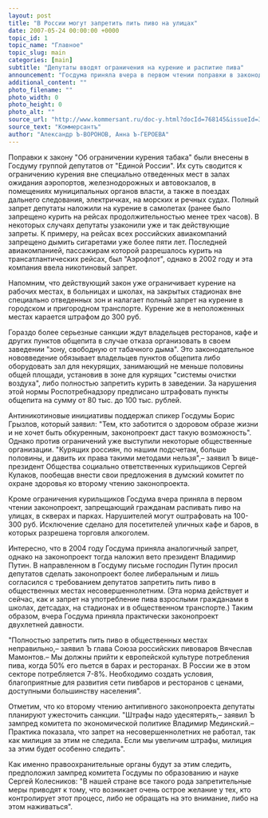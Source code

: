```yaml
---
layout: post
title: "В России могут запретить пить пиво на улицах"
date: 2007-05-24 00:00:00 +0000
topic_id: 1
topic_name: "Главное"
topic_slug: main
categories: [main]
subtitle: "Депутаты вводят ограничения на курение и распитие пива"
announcement: "Госдума приняла вчера в первом чтении поправки в законодательство, ограничивающие курение и распитие пива в общественных местах. Депутаты обязали владельцев ресторанов и кафе оборудовать свои помещения \"зонами, свободными от табачного дыма\", запретили гражданам курить в самолетах, а также распивать пиво на улицах, в парках и скверах. Штрафы за распитие пива парламентарии планируют довести до 3 тыс. руб."
additional_content: ""
photo_filename: ""
photo_width: 0
photo_height: 0
photo_alt: ""
source_url: "http://www.kommersant.ru/doc-y.html?docId=768145&issueId=36286"
source_text: "Коммерсантъ"
author: "Александр Ъ-ВОРОНОВ, Анна Ъ-ГЕРОЕВА"
---
```

Поправки к закону "Об ограничении курения табака" были внесены в Госдуму группой депутатов от "Единой России". Их суть сводится к ограничению курения вне специально отведенных мест в залах ожидания аэропортов, железнодорожных и автовокзалов, в помещениях муниципальных органов власти, а также в поездах дальнего следования, электричках, на морских и речных судах. Полный запрет депутаты наложили на курение в самолетах (ранее было запрещено курить на рейсах продолжительностью менее трех часов). В некоторых случаях депутаты узаконили уже и так действующие запреты. К примеру, на рейсах всех российских авиакомпаний запрещено дымить сигаретами уже более пяти лет. Последней авиакомпанией, пассажирам которой разрешалось курить на трансатлантических рейсах, был "Аэрофлот", однако в 2002 году и эта компания ввела никотиновый запрет.

Напомним, что действующий закон уже ограничивает курение на рабочих местах, в больницах и школах, на закрытых стадионах вне специально отведенных зон и налагает полный запрет на курение в городском и пригородном транспорте. Курение же в неположенных местах карается штрафом до 300 руб.

Гораздо более серьезные санкции ждут владельцев ресторанов, кафе и других пунктов общепита в случае отказа организовать в своем заведении "зону, свободную от табачного дыма". Это законодательное нововведение обязывает владельцев пунктов общепита либо оборудовать зал для некурящих, занимающий не меньше половины общей площади, установив в зоне для курящих "системы очистки воздуха", либо полностью запретить курить в заведении. За нарушения этой нормы Роспотребнадзору предписано штрафовать пункты общепита на сумму от 80 тыс. до 100 тыс. рублей.

Антиникотиновые инициативы поддержал спикер Госдумы Борис Грызлов, который заявил: "Тем, кто заботится о здоровом образе жизни и не хочет быть обкуренным, законопроект даст такую возможность". Однако против ограничений уже выступили некоторые общественные организации. "Курящих россиян, по нашим подсчетам, больше половины, и давить их права такими методами нельзя",– заявил Ъ вице-президент Общества социально ответственных курильщиков Сергей Кулаков, пообещав внести свои предложения в думский комитет по охране здоровья ко второму чтению законопроекта.

Кроме ограничения курильщиков Госдума вчера приняла в первом чтении законопроект, запрещающий гражданам распивать пиво на улицах, в скверах и парках. Нарушителей могут оштрафовать на 100-300 руб. Исключение сделано для посетителей уличных кафе и баров, в которых разрешена торговля алкоголем.

Интересно, что в 2004 году Госдума приняла аналогичный запрет, однако на законопроект тогда наложил вето президент Владимир Путин. В направленном в Госдуму письме господин Путин просил депутатов сделать законопроект более либеральным и лишь согласился с требованием депутатов запретить пить пиво в общественных местах несовершеннолетним. (Эта норма действует и сейчас, как и запрет на употребление пива взрослыми гражданами в школах, детсадах, на стадионах и в общественном транспорте.) Таким образом, вчера Госдума приняла практически законопроект двухлетней давности.

"Полностью запретить пить пиво в общественных местах неправильно,– заявил Ъ глава Союза российских пивоваров Вячеслав Мамонтов.– Мы должны прийти к европейской культуре потребления пива, когда 50% его пьется в барах и ресторанах. В России же в этом секторе потребляется 7-8%. Необходимо создать условия, благоприятные для развития сети пивбаров и ресторанов с ценами, доступными большинству населения".

Отметим, что ко второму чтению антипивного законопроекта депутаты планируют ужесточить санкции. "Штрафы надо удесятерять,– заявил Ъ зампред комитета по экономической политике Владимир Мединский.– Практика показала, что запрет на несовершеннолетних не работал, так как милиция за этим не следила. Если мы увеличим штрафы, милиция за этим будет особенно следить".

Как именно правоохранительные органы будут за этим следить, предположил зампред комитета Госдумы по образованию и науке Сергей Колесников: "В нашей стране все такого рода запретительные меры приводят к тому, что возникает очень острое желание у тех, кто контролирует этот процесс, либо не обращать на это внимание, либо на этом наживаться".
